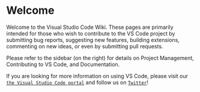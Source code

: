 # Welcome

Welcome to the Visual Studio Code Wiki. These pages are primarily intended for
those who wish to contribute to the VS Code project by submitting bug reports,
suggesting new features, building extensions, commenting on new ideas, or even
by submitting pull requests.

Please refer to the sidebar (on the right) for details on Project Management,
Contributing to VS Code, and Documentation.

If you are looking for more information on using VS Code, please visit our
[`the Visual Studio Code portal`](HTTP://code.visualstudio.com) and follow us on
[`Twitter`](HTTPS://twitter.com/code)!
